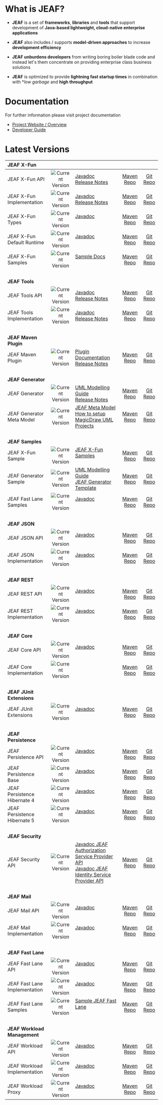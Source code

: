 # What is JEAF?
- **JEAF** is a set of **frameworks**, **libraries** and **tools** that support development of **Java-based lightweight, cloud-native enterprise applications**

- **JEAF** also includes / supports **model-driven approaches** to increase **development efficiency**

- **JEAF unburdens developers** from writing boring boiler blade code and instead let's them concentrate on providing enterprise class business solutions

- **JEAF** is optimized to provide **lightning fast startup times** in combination with **low garbage* and **high throughput**

# Documentation
For further information please visit project documentation
- [Project Website / Overview](https://confluence.anaptecs.de/confluence/display/JEAF)
- [Developer Guide](https://confluence.anaptecs.de/confluence/x/QAADB)



# Latest Versions

|**JEAF X-Fun**            |                           |                         |                           |                           |
|:-------------------------|:-------------------------:|-------------------------|:-------------------------:|:-------------------------:|
| JEAF X-Fun API |![Current Version](https://maven-badges.herokuapp.com/maven-central/com.anaptecs.jeaf.x-fun/jeaf-x-fun-api/badge.svg) | [Javadoc](https://javadoc.io/doc/com.anaptecs.jeaf.x-fun/jeaf-x-fun-api) <br>[Release Notes](https://anaptecs.atlassian.net/wiki/spaces/JEAF/pages/1173389317) | [Maven Repo](https://search.maven.org/artifact/com.anaptecs.jeaf.x-fun/jeaf-x-fun-api) | [Git Repo](https://bitbucket.org/anaptecs/jeaf-x-fun-api/) |
| JEAF X-Fun Implementation |![Current Version](https://maven-badges.herokuapp.com/maven-central/com.anaptecs.jeaf.x-fun/jeaf-x-fun-impl/badge.svg) | [Javadoc](https://javadoc.io/doc/com.anaptecs.jeaf.x-fun/jeaf-x-fun-impl) <br>[Release Notes](https://anaptecs.atlassian.net/wiki/spaces/JEAF/pages/1173422089) | [Maven Repo](https://search.maven.org/artifact/com.anaptecs.jeaf.x-fun/jeaf-x-fun-impl) | [Git Repo](https://bitbucket.org/anaptecs/jeaf-x-fun-impl/) |
| JEAF X-Fun Types |![Current Version](https://maven-badges.herokuapp.com/maven-central/com.anaptecs.jeaf.x-fun/jeaf-x-fun-types/badge.svg) | [Javadoc](https://javadoc.io/doc/com.anaptecs.jeaf.x-fun/jeaf-x-fun-types) <br><br> | [Maven Repo](https://search.maven.org/artifact/com.anaptecs.jeaf.x-fun/jeaf-x-fun-types) | [Git Repo](https://bitbucket.org/anaptecs/jeaf-x-fun-types/) |
| JEAF X-Fun Default Runtime |![Current Version](https://maven-badges.herokuapp.com/maven-central/com.anaptecs.jeaf.x-fun/jeaf-x-fun-default-runtime/badge.svg) | [Javadoc](https://javadoc.io/doc/com.anaptecs.jeaf.x-fun/jeaf-x-fun-default-runtime) <br><br> | [Maven Repo](https://search.maven.org/artifact/com.anaptecs.jeaf.x-fun/jeaf-x-fun-default-runtime) | [Git Repo](https://bitbucket.org/anaptecs/jeaf-x-fun-test-runtime/) |
| JEAF X-Fun Samples |![Current Version](https://maven-badges.herokuapp.com/maven-central/com.anaptecs.jeaf.x-fun/jeaf-x-fun-samples/badge.svg) | [Sample Docs](https://anaptecs.atlassian.net/wiki/spaces/JEAF/pages/1542443) <br><br> | [Maven Repo](https://search.maven.org/artifact/com.anaptecs.jeaf.x-fun/jeaf-x-fun-samples) | [Git Repo](https://bitbucket.org/anaptecs/jeaf-x-fun-samples/) |
| <br>|
| **JEAF Tools** |
| JEAF Tools API |![Current Version](https://maven-badges.herokuapp.com/maven-central/com.anaptecs.jeaf.tools/jeaf-tools-api/badge.svg) | [Javadoc](https://javadoc.io/doc/com.anaptecs.jeaf.tools/jeaf-tools-api) <br>[Release Notes](https://anaptecs.atlassian.net/wiki/spaces/JEAF/pages/1173422126) | [Maven Repo](https://search.maven.org/artifact/com.anaptecs.jeaf.tools/jeaf-tools-api) | [Git Repo](https://bitbucket.org/anaptecs/jeaf-tools-api/) |
| JEAF Tools Implementation |![Current Version](https://maven-badges.herokuapp.com/maven-central/com.anaptecs.jeaf.tools/jeaf-tools-impl/badge.svg) | [Javadoc](https://javadoc.io/doc/com.anaptecs.jeaf.tools/jeaf-tools-impl) <br>[Release Notes](https://anaptecs.atlassian.net/wiki/spaces/JEAF/pages/1173291041) | [Maven Repo](https://search.maven.org/artifact/com.anaptecs.jeaf.tools/jeaf-tools-impl) | [Git Repo](https://bitbucket.org/anaptecs/jeaf-tools-impl/) |
| <br>|
| **JEAF Maven Plugin** |
| JEAF Maven Plugin |![Current Version](https://maven-badges.herokuapp.com/maven-central/com.anaptecs.jeaf.maven/jeaf-maven-plugin/badge.svg) | [Plugin Documentation](https://anaptecs.atlassian.net/wiki/spaces/JEAF/pages/559382624) <br>[Release Notes](https://anaptecs.atlassian.net/wiki/spaces/JEAF/pages/1173815297) | [Maven Repo](https://search.maven.org/artifact/com.anaptecs.jeaf.tools/jeaf-tools-api) | [Git Repo](https://bitbucket.org/anaptecs/jeaf-maven-plugin/) |
| <br>|
| **JEAF Generator**
| JEAF Generator |![Current Version](https://maven-badges.herokuapp.com/maven-central/com.anaptecs.jeaf.generator/jeaf-generator/badge.svg) | [UML Modelling Guide](https://anaptecs.atlassian.net/wiki/spaces/JEAF/pages/1542442) <br>[Release Notes](https://anaptecs.atlassian.net/wiki/spaces/JEAF/pages/1173422159) | [Maven Repo](https://search.maven.org/artifact/com.anaptecs.jeaf.generator/jeaf-generator-maven-plugin) | [Git Repo](https://bitbucket.org/anaptecs/jeaf-generator/) |
| JEAF Generator Meta Model |![Current Version](https://maven-badges.herokuapp.com/maven-central/com.anaptecs.jeaf.generator/jeaf-meta-model/badge.svg) | [JEAF Meta Model](https://anaptecs.atlassian.net/wiki/spaces/JEAF/pages/514982339) <br>[How to setup MagicDraw UML Projects](https://anaptecs.atlassian.net/wiki/spaces/JEAF/pages/568918176) | [Maven Repo](https://search.maven.org/artifact/com.anaptecs.jeaf.generator/jeaf-meta-model) | [Git Repo](https://bitbucket.org/anaptecs/jeaf-generator-meta-model/) |
| <br>|
| **JEAF Samples** |
| JEAF X-Fun Sample |![Current Version](https://maven-badges.herokuapp.com/maven-central/com.anaptecs.jeaf.x-fun/jeaf-x-fun-samples/badge.svg) | [JEAF X-Fun Samples](https://anaptecs.atlassian.net/wiki/spaces/JEAF/pages/1542443) <br><br> | [Maven Repo](https://search.maven.org/artifact/com.anaptecs.jeaf.x-fun/jeaf-x-fun-samples) | [Git Repo](https://bitbucket.org/anaptecs/jeaf-x-fun-samples/) |
| JEAF Generator Sample |![Current Version](https://maven-badges.herokuapp.com/maven-central/com.anaptecs.jeaf.generator.sample/jeaf-generator-sample-project/badge.svg) | [UML Modelling Guide](https://anaptecs.atlassian.net/wiki/spaces/JEAF/pages/1542442) <br>[JEAF Generator Template](https://anaptecs.atlassian.net/wiki/spaces/JEAF/pages/514883986) | [Maven Repo](https://search.maven.org/artifact/com.anaptecs.jeaf.generator.sample/jeaf-generator-sample-project) | [Git Repo](https://bitbucket.org/anaptecs/jeaf-generator-samples/) |
| JEAF Fast Lane Samples |![Current Version](https://maven-badges.herokuapp.com/maven-central/com.anaptecs.jeaf.fast-lane/jeaf-fast-lane-samples/badge.svg) | [Javadoc](https://anaptecs.atlassian.net/wiki/spaces/JEAF/pages/573374595) <br><br> | [Maven Repo](https://search.maven.org/artifact/com.anaptecs.jeaf.fast-lane/jeaf-fast-lane-samples) | [Git Repo](https://bitbucket.org/anaptecs/jeaf-fast-lane-samples.git) |
| <br>|
| **JEAF JSON** |
| JEAF JSON API |![Current Version](https://maven-badges.herokuapp.com/maven-central/com.anaptecs.jeaf.json/jeaf-json-api/badge.svg) | [Javadoc](https://javadoc.io/doc/com.anaptecs.jeaf.json/jeaf-json-api) <br><br> | [Maven Repo](https://search.maven.org/artifact/com.anaptecs.jeaf.rest/jeaf-rest-request-executor-api) | [Git Repo](https://bitbucket.org/anaptecs/jeaf-json-api) |
| JEAF JSON Implementation |![Current Version](https://maven-badges.herokuapp.com/maven-central/com.anaptecs.jeaf.json/jeaf-json-impl/badge.svg) | [Javadoc](https://javadoc.io/doc/com.anaptecs.jeaf.json/jeaf-json-impl/latest/index.html) <br><br> | [Maven Repo](https://search.maven.org/artifact/com.anaptecs.jeaf.json/jeaf-json-impl) | [Git Repo](https://bitbucket.org/anaptecs/jeaf-json-impl) |
| <br>|
| **JEAF REST** |
| JEAF REST API |![Current Version](https://maven-badges.herokuapp.com/maven-central/com.anaptecs.jeaf.rest/jeaf-rest-api-project/badge.svg) | [Javadoc](https://javadoc.io/doc/com.anaptecs.jeaf.rest/jeaf-rest-request-executor-api) <br><br> | [Maven Repo](https://search.maven.org/search?q=com.anaptecs.jeaf.rest) | [Git Repo](https://bitbucket.org/anaptecs/jeaf-rest-api) |
| JEAF REST Implementation |![Current Version](https://maven-badges.herokuapp.com/maven-central/com.anaptecs.jeaf.rest/jeaf-rest-impl-project/badge.svg) | [Javadoc](https://javadoc.io/doc/com.anaptecs.jeaf.rest/jeaf-rest-impl/latest/index.html) <br><br> | [Maven Repo](https://search.maven.org/artifact/com.anaptecs.jeaf.rest/jeaf-rest-impl) | [Git Repo](https://bitbucket.org/anaptecs/jeaf-rest-impl) |
| <br>|
| **JEAF Core** |
| JEAF Core API |![Current Version](https://maven-badges.herokuapp.com/maven-central/com.anaptecs.jeaf.core/jeaf-core-api/badge.svg) | [Javadoc](https://javadoc.io/doc/com.anaptecs.jeaf.core/jeaf-core-api/latest/index.html) <br><br> | [Maven Repo](https://search.maven.org/artifact/com.anaptecs.jeaf.core/jeaf-core-api) | [Git Repo](https://bitbucket.org/anaptecs/jeaf-core-api/) |
| JEAF Core Implementation |![Current Version](https://maven-badges.herokuapp.com/maven-central/com.anaptecs.jeaf.core/jeaf-core-impl-project/badge.svg) | <br><br>| [Maven Repo](https://search.maven.org/artifact/com.anaptecs.jeaf.core/jeaf-core-impl-project) | [Git Repo](https://bitbucket.org/anaptecs/jeaf-core-impl/) |
| <br>|
| **JEAF JUnit Extensions** |
| JEAF JUnit Extensions |![Current Version](https://maven-badges.herokuapp.com/maven-central/com.anaptecs.jeaf.junit/jeaf-junit-extensions/badge.svg) | [Javadoc](https://javadoc.io/doc/com.anaptecs.jeaf.junit/jeaf-junit-extensions/latest/index.html) <br><br> | [Maven Repo](https://search.maven.org/artifact/com.anaptecs.jeaf.junit/jeaf-junit-extensions) | [Git Repo](https://bitbucket.org/anaptecs/jeaf-junit-extensions-impl/) |
| <br>|
| **JEAF Persistence** |
| JEAF Persistence API |![Current Version](https://maven-badges.herokuapp.com/maven-central/com.anaptecs.jeaf.persistence/jeaf-persistence-service-provider-api/badge.svg) | [Javadoc](https://javadoc.io/doc/com.anaptecs.jeaf.persistence/jeaf-persistence-service-provider-api/latest/index.html) <br><br> | [Maven Repo](https://search.maven.org/artifact/com.anaptecs.jeaf.persistence/jeaf-persistence-service-provider-api) | [Git Repo](https://bitbucket.org/anaptecs/jeaf-persistence-api/) |
| JEAF Persistence Base |![Current Version](https://maven-badges.herokuapp.com/maven-central/com.anaptecs.jeaf.persistence/jeaf-persistence-service-provider-base/badge.svg) | [Javadoc](https://javadoc.io/doc/com.anaptecs.jeaf.persistence/jeaf-persistence-service-provider-base/latest/index.html) <br><br> | [Maven Repo](https://search.maven.org/artifact/com.anaptecs.jeaf.persistence/jeaf-persistence-service-provider-base) | [Git Repo](https://bitbucket.org/anaptecs/jeaf-persistence-base/) |
| JEAF Persistence Hibernate 4 |![Current Version](https://maven-badges.herokuapp.com/maven-central/com.anaptecs.jeaf.persistence/jeaf-persistence-hibernate4-project/badge.svg) | [Javadoc](https://javadoc.io/doc/com.anaptecs.jeaf.persistence/jeaf-hibernate4-persistence-service-provider-impl/latest/index.html) <br><br> | [Maven Repo](https://search.maven.org/artifact/com.anaptecs.jeaf.persistence/jeaf-persistence-hibernate4-project) | [Git Repo](https://bitbucket.org/anaptecs/jeaf-persistence-hibernate4/) |
| JEAF Persistence Hibernate 5 |![Current Version](https://maven-badges.herokuapp.com/maven-central/com.anaptecs.jeaf.persistence/jeaf-persistence-hibernate5-project/badge.svg) | [Javadoc](https://javadoc.io/doc/com.anaptecs.jeaf.persistence/jeaf-hibernate5-persistence-service-provider-impl/latest/index.html) <br><br> | [Maven Repo](https://search.maven.org/artifact/com.anaptecs.jeaf.persistence/jeaf-persistence-hibernate5-project) | [Git Repo](https://bitbucket.org/anaptecs/jeaf-persistence-hibernate5/) |
| <br>|
| **JEAF Security** |
| JEAF Security API |![Current Version](https://maven-badges.herokuapp.com/maven-central/com.anaptecs.jeaf.security/jeaf-security-api-project/badge.svg) | [Javadoc JEAF Authorization Service Provider API](https://javadoc.io/doc/com.anaptecs.jeaf.security/jeaf-authorization-service-provider-api/latest/index.html) <br>[Javadoc JEAF Identity Service Provider API](https://javadoc.io/doc/com.anaptecs.jeaf.security/jeaf-identity-service-provider-api/latest/index.html)<br> | [Maven Repo](https://search.maven.org/artifact/com.anaptecs.jeaf.security/jeaf-security-api) | [Git Repo](https://bitbucket.org/anaptecs/jeaf-security-api.git) |
| <br>|
| **JEAF Mail** |
| JEAF Mail API |![Current Version](https://maven-badges.herokuapp.com/maven-central/com.anaptecs.jeaf.mail/jeaf-mail-api/badge.svg) | [Javadoc](https://javadoc.io/doc/com.anaptecs.jeaf.mail/jeaf-mail-api/latest/index.html) <br><br> | [Maven Repo](https://search.maven.org/artifact/com.anaptecs.jeaf.mail/jeaf-mail-api) | [Git Repo](https://bitbucket.org/anaptecs/jeaf-mail-api/) |
| JEAF Mail Implementation |![Current Version](https://maven-badges.herokuapp.com/maven-central/com.anaptecs.jeaf.mail/jeaf-mail-impl/badge.svg) | [Javadoc](https://javadoc.io/doc/com.anaptecs.jeaf.mail/jeaf-mail-impl/latest/index.html) <br><br> | [Maven Repo](https://search.maven.org/artifact/com.anaptecs.jeaf.mail/jeaf-mail-impl) | [Git Repo](https://bitbucket.org/anaptecs/jeaf-mail-impl.git) |
| <br>|
| **JEAF Fast Lane** |
| JEAF Fast Lane API|![Current Version](https://maven-badges.herokuapp.com/maven-central/com.anaptecs.jeaf.fast-lane/jeaf-fast-lane-api/badge.svg) | [Javadoc](https://javadoc.io/doc/com.anaptecs.jeaf.fast-lane/jeaf-fast-lane-api/latest/index.html) <br><br> | [Maven Repo](https://search.maven.org/artifact/com.anaptecs.jeaf.fast-lane/jeaf-fast-lane-api) | [Git Repo](https://bitbucket.org/anaptecs/jeaf-fast-lane-api.git) |
| JEAF Fast Lane Implementation |![Current Version](https://maven-badges.herokuapp.com/maven-central/com.anaptecs.jeaf.fast-lane/jeaf-fast-lane-impl/badge.svg) | [Javadoc](https://javadoc.io/doc/com.anaptecs.jeaf.fast-lane/jeaf-fast-lane-impl/latest/index.html) <br><br> | [Maven Repo](https://search.maven.org/artifact/com.anaptecs.jeaf.fast-lane/jeaf-fast-lane-impl) | [Git Repo](https://bitbucket.org/anaptecs/jeaf-fast-lane-impl.git) |
| JEAF Fast Lane Samples |![Current Version](https://maven-badges.herokuapp.com/maven-central/com.anaptecs.jeaf.fast-lane/jeaf-fast-lane-samples/badge.svg) | [Sample JEAF Fast Lane](https://anaptecs.atlassian.net/wiki/spaces/JEAF/pages/573374595) <br><br> | [Maven Repo](https://search.maven.org/artifact/com.anaptecs.jeaf.fast-lane/jeaf-fast-lane-samples) | [Git Repo](https://bitbucket.org/anaptecs/jeaf-fast-lane-samples.git) |
| <br>|
| **JEAF Workload Management** |
| JEAF Workload API |![Current Version](https://maven-badges.herokuapp.com/maven-central/com.anaptecs.jeaf.workload/jeaf-workload-api-project/badge.svg) | [Javadoc](https://javadoc.io/doc/com.anaptecs.jeaf.workload/jeaf-workload-api/latest/index.html) <br><br> | [Maven Repo](https://search.maven.org/artifact/com.anaptecs.jeaf.workload/jeaf-workload-api-project) | [Git Repo](https://bitbucket.org/anaptecs/jeaf-workload-api.git) |
| JEAF Workload Implementation |![Current Version](https://maven-badges.herokuapp.com/maven-central/com.anaptecs.jeaf.workload/jeaf-workload-impl-project/badge.svg) | [Javadoc](https://javadoc.io/doc/com.anaptecs.jeaf.workload/jeaf-workload-impl/latest/index.html) <br><br> | [Maven Repo](https://search.maven.org/artifact/com.anaptecs.jeaf.workload/jeaf-workload-impl) | [Git Repo](https://bitbucket.org/anaptecs/jeaf-workload-impl.git) |
| JEAF Workload Proxy |![Current Version](https://maven-badges.herokuapp.com/maven-central/com.anaptecs.jeaf.workload/jeaf-workload-proxy-project/badge.svg) | [Javadoc](https://javadoc.io/doc/com.anaptecs.jeaf.workload/jeaf-workload-proxy/latest/index.html) <br><br> | [Maven Repo](https://search.maven.org/artifact/com.anaptecs.jeaf.workload/jeaf-workload-proxy) | [Git Repo](https://bitbucket.org/anaptecs/jeaf-workload-proxy.git) |
